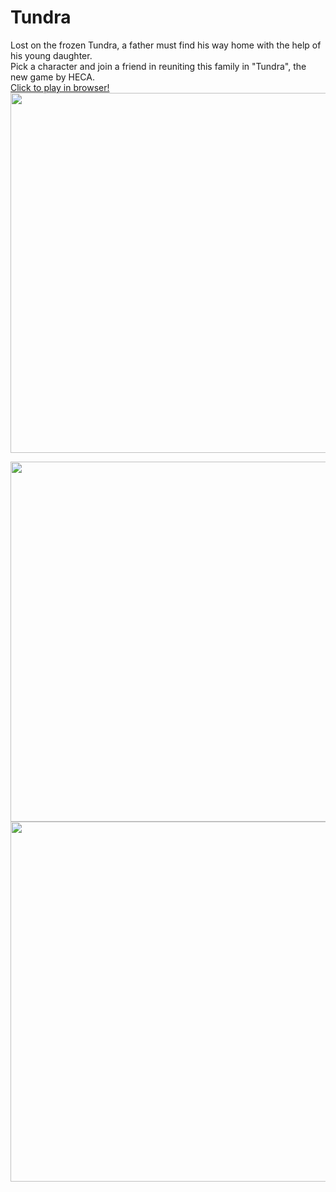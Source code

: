 # Tundra
Lost on the frozen Tundra, a father must find his way home with the help of his young daughter. 
<br/> Pick a character and join a friend in reuniting this family in "Tundra", the new game by HECA.
<br/>
[Click to play in browser!](https://rereshek.itch.io/tundra)
<br/>
<img src="https://github.com/rereshek/Tundra-game/blob/main/Screenshot%20(184).png" width="1024" height="576" />

<img src="https://github.com/rereshek/Tundra-game/blob/main/Screenshot%20(182).png" width="1024" height="576" />

<img src="https://github.com/rereshek/Tundra-game/blob/main/Screenshot%20(183).png" width="1024" height="576" />

